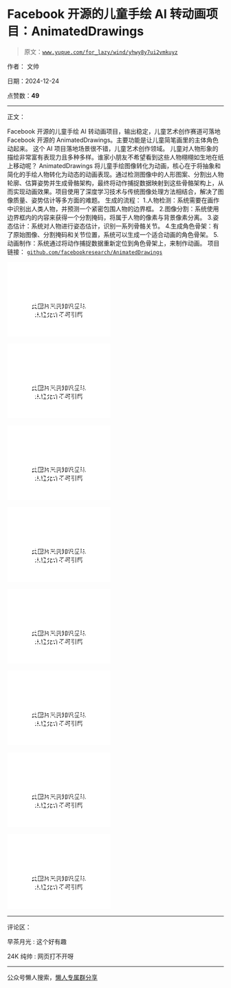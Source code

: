 # Facebook 开源的儿童手绘 AI 转动画项目：AnimatedDrawings

> 原文：[`www.yuque.com/for_lazy/wind/yhwy8y7ui2vmkuyz`](https://www.yuque.com/for_lazy/wind/yhwy8y7ui2vmkuyz)

作者： 文帅

日期：2024-12-24

点赞数：**49**

* * *

正文：

Facebook 开源的儿童手绘 AI 转动画项目，输出稳定，儿童艺术创作赛道可落地
Facebook 开源的 AnimatedDrawings。主要功能是让儿童简笔画里的主体角色动起来。 这个 AI 项目落地场景很不错，儿童艺术创作领域。
儿童对人物形象的描绘非常富有表现力且多种多样。谁家小朋友不希望看到这些人物栩栩如生地在纸上移动呢？ AnimatedDrawings
将儿童手绘图像转化为动画，核心在于将抽象和简化的手绘人物转化为动态的动画表现。通过检测图像中的人形图案、分割出人物轮廓、估算姿势并生成骨骼架构，最终将动作捕捉数据映射到这些骨骼架构上，从而实现动画效果。项目使用了深度学习技术与传统图像处理方法相结合，解决了图像质量、姿势估计等多方面的难题。
生成的流程： 1.人物检测：系统需要在画作中识别出人类人物，并预测一个紧密包围人物的边界框。
2.图像分割：系统使用边界框内的内容来获得一个分割掩码，将属于人物的像素与背景像素分离。 3.姿态估计：系统对人物进行姿态估计，识别一系列骨骼关节。
4.生成角色骨架：有了原始图像、分割掩码和关节位置，系统可以生成一个适合动画的角色骨架。
5.动画制作：系统通过将动作捕捉数据重新定位到角色骨架上，来制作动画。 项目链接： [`github.com/facebookresearch/AnimatedDrawings`](https://github.com/facebookresearch/AnimatedDrawings)

![](img/3333da64d0832e7d16818be985a40299.png "None")

![](img/8e148bfd56e8de969c2053e8f5b48711.png "None")

![](img/db3454e322cee1bbaf071a481d1b91d9.png "None")

![](img/b68b5a5c6a9946339ba63e3d09969d3f.png "None")

![](img/7a522ba46dfdd3ab5e7c877a2d21769d.png "None")

![](img/1ca3a96e2646820b6002f2ebead7bded.png "None")

![](img/1d1c0444d623538e05fbee5a161f7110.png "None")

![](img/aed7a8c8809db30258381868de6a5a4b.png "None")

* * *

评论区：

早茶月光 : 这个好有趣

24K 纯帅 : 网页打不开呀

* * *

公众号懒人搜索，[懒人专属群分享](https://lazybook.fun/#/blog/group)